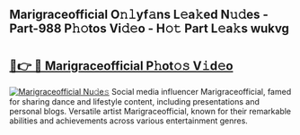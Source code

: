 ## Marigraceofficial O𝚗𝚕yf𝚊ns L𝚎a𝚔ed N𝚞𝚍es - Part-988 P𝚑𝚘tos Vi𝚍𝚎o - H𝚘𝚝 Part L𝚎a𝚔s wukvg

# <h2><a href="http://kf40223.oniu.top/?m=Marigraceofficial">🔗👉 🔴 Marigraceofficial P𝚑ot𝚘𝚜 V𝚒d𝚎o</a></h2>

[![Marigraceofficial Nu𝚍e𝚜](https://i.imgur.com/0qMVB7G.gif)](http://kf40223.oniu.top/?m=Marigraceofficial)
Social media influencer Marigraceofficial, famed for sharing dance and lifestyle content, including presentations and personal blogs. Versatile artist Marigraceofficial, known for their remarkable abilities and achievements across various entertainment genres.  
